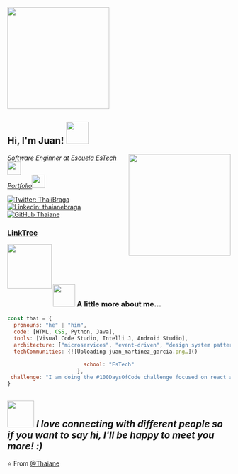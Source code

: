 <img align='center' src="https://github.com/juanmartinez-estech/juanmartinez-estech/blob/main/juan_martinez.gif" width="230">

<h2> Hi, I'm Juan! <img src="https://media.giphy.com/media/mGcNjsfWAjY5AEZNw6/giphy.gif" width="50"></h2>
<img align='right' src="https://media.giphy.com/media/ieyl9zmCjO4b4t6qoY/giphy.gif" width="230">
<p><em>Software Enginner at <a href="http://www.unb.br](https://escuelaestech.es/">Escuela EsTech</a><img src="https://media.giphy.com/media/fYSnHlufseco8Fh93Z/giphy.gif" width="30"></br><a href="https://juanmartinezgarcia.cms.webnode.es/">Portfolio</a><img src="#" width="30"> 
</em></p>


[![Twitter: ThaiiBraga](https://img.shields.io/twitter/follow/juanmartinez14)]((https://twitter.com/juanmartinez14_))
[![Linkedin: thaianebraga](https://img.shields.io/badge/Juan%20Martinez-blue?style=flat-square&logo=Linkedin&logoColor=white&link=https%3A%2F%2Fwww.linkedin.com%2Fin%2Fthaianebraga%2F)](https://www.linkedin.com/in/juan-mart%C3%ADnez-garc%C3%ADa-26a165286/)
[![GitHub Thaiane](https://img.shields.io/github/followers/juanmartinez-estech)]((https://github.com/juanmartinez-estech))

<h3><a href="https://linktr.ee/juan_martinez_garcia">LinkTree</a></h3>
<img align="left" src="https://github.com/juanmartinez-estech/juanmartinez-estech/assets/148443027/77cc2f60-5850-4fd3-923a-67a791822d98" witdh="100" height="100">
<br>
<br>
<br>
<br>



### <img src="https://media.giphy.com/media/VgCDAzcKvsR6OM0uWg/giphy.gif" width="50"> A little more about me...  

```javascript
const thai = {
  pronouns: "he" | "him",
  code: [HTML, CSS, Python, Java],
  tools: [Visual Code Studio, Intelli J, Android Studio],
  architecture: ["microservices", "event-driven", "design system pattern"],
  techCommunities: {![Uploading juan_martinez_garcia.png…]()

                        school: "EsTech"
                      },
 challenge: "I am doing the #100DaysOfCode challenge focused on react and typescript"
}
```

<img src="https://media.giphy.com/media/LnQjpWaON8nhr21vNW/giphy.gif" width="60"> <em><b>I love connecting with different people</b> so if you want to say <b>hi, I'll be happy to meet you more!</b> :)</em>
---

⭐️ From [@Thaiane](https://github.com/Thaiane)
